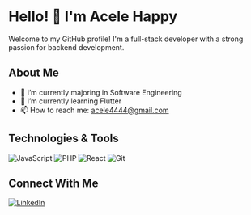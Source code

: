 # Hello! 👋 I'm Acele Happy

Welcome to my GitHub profile! I'm a full-stack developer with a strong passion for backend development.

## About Me
- 🔭 I’m currently majoring in Software Engineering
- 🌱 I’m currently learning Flutter
- 📫 How to reach me: acele4444@gmail.com

## Technologies & Tools
![JavaScript](https://img.shields.io/badge/-JavaScript-F7DF1E?logo=javascript&logoColor=black)
![PHP](https://img.shields.io/badge/-PHP-3776AB?logo=python&logoColor=white)
![React](https://img.shields.io/badge/-React-61DAFB?logo=react&logoColor=black)
![Git](https://img.shields.io/badge/-Git-F05032?logo=git&logoColor=white)

## Connect With Me
[![LinkedIn](https://img.shields.io/badge/LinkedIn-blue?logo=linkedin)](linkedin.com/in/acele-happy-b9a7411b5/)

